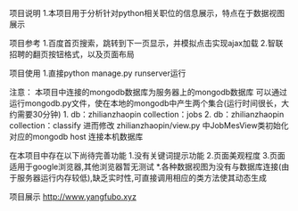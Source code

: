 项目说明
1.本项目用于分析针对python相关职位的信息展示，特点在于数据视图展示

项目参考
    1.百度首页搜索，跳转到下一页显示，并模拟点击实现ajax加载
    2.智联招聘的翻页按钮格式，以及页面布局
    
项目使用
    1.直接python manage.py runserver运行
    
注意：
    本项目中连接的mongodb数据库为服务器上的mongodb数据库
    可以通过运行mongodb.py文件，使在本地的mongodb中产生两个集合(运行时间很长，大约需要30分钟)
    1. db：zhilianzhaopin collection：jobs
    2. db：zhilianzhaopin collection：classify
    进而修改 zhilianzhaopin/view.py 中JobMesView类初始化对应的mongodb host
    连接本机数据库
    

在本项目中存在以下尚待完善功能
    1.没有关键词提示功能
    2.页面美观程度
    3.页面适用于google浏览器,其他浏览器暂无测试
    *.各种数据视图为没有与数据库连接(由于服务器运行内存较低),缺乏实时性,可直接调用相应的类方法使其动态生成
    
项目展示
    http://www.yangfubo.xyz